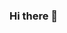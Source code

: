 ### Hi there 👋

<!--
**nitintinn/nitintinn** is a ✨ _special_ ✨ repository because its `README.md` (this file) appears on your GitHub profile.

Here are some ideas to get you started:

- 🔭 I’m currently working on a new academic project 
- 🌱 I’m currently learning android development
- 👯 I’m looking to collaborate on ...
- 🤔 I’m looking for help with ...
- 💬 Ask me about ...
- 📫 How to reach me: nitinlakra987@gmail.com
- 😄 Pronouns: ...
- ⚡ Fun fact: ...
-->
